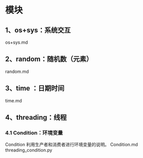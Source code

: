 # 模块

## 1、os+sys：系统交互

os+sys.md

## 2、random：随机数（元素）

random.md

## 3、time ：日期时间

time.md

## 4、threading：线程

### 4.1 Condition：环境变量

Condition 利用生产者和消费者进行环境变量的说明。 
Condition.md
threading_condition.py




